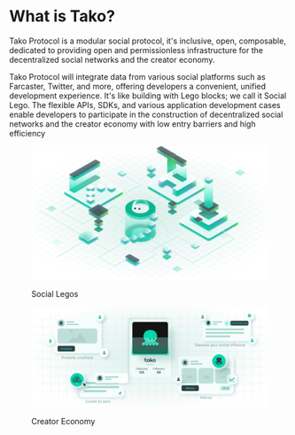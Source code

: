 # What is Tako?

Tako Protocol is a modular social protocol, it's inclusive, open, composable, dedicated to providing open and permissionless infrastructure for the decentralized social networks and the creator economy.

Tako Protocol will integrate data from various social platforms such as Farcaster, Twitter, and more, offering developers a convenient, unified development experience. It's like building with Lego blocks; we call it Social Lego. The flexible  APIs, SDKs, and various application development cases enable developers to participate in the construction of decentralized social networks and the creator economy with low entry barriers and high efficiency

<figure><img src=".gitbook/assets/Xnip2024-05-30_17-57-50.png" alt=""><figcaption><p>Social Legos</p></figcaption></figure>

<figure><img src=".gitbook/assets/Xnip2024-05-30_17-58-36 (1).png" alt=""><figcaption><p>Creator Economy</p></figcaption></figure>

